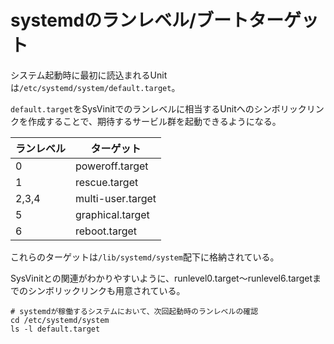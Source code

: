 # systemdのランレベル/ブートターゲット

システム起動時に最初に読込まれるUnitは`/etc/systemd/system/default.target`。

`default.target`をSysVinitでのランレベルに相当するUnitへのシンボリックリンクを作成することで、期待するサービル群を起動できるようになる。

| ランレベル | ターゲット        |
|------------|-------------------|
| 0          | poweroff.target   |
| 1          | rescue.target     |
| 2,3,4      | multi-user.target |
| 5          | graphical.target  |
| 6          | reboot.target     |

これらのターゲットは`/lib/systemd/system`配下に格納されている。

SysVinitとの関連がわかりやすいように、runlevel0.target～runlevel6.targetまでのシンボリックリンクも用意されている。

```
# systemdが稼働するシステムにおいて、次回起動時のランレベルの確認
cd /etc/systemd/system
ls -l default.target
```

